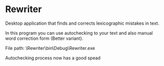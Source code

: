 # Rewriter
Desktop application that finds and corrects lexicographic mistakes in text.

In this program you can use autochecking to your text and also manual word correction form (Better variant).

File path: \Rewriter\bin\Debug\Rewriter.exe


Autochecking process now has a good spead
